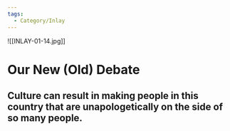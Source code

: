 ```yaml
---
tags:
  - Category/Inlay
---
```

![[INLAY-01-14.jpg]]
# Our New (Old) Debate
## Culture can result in making people in this country that are unapologetically on the side of so many people.